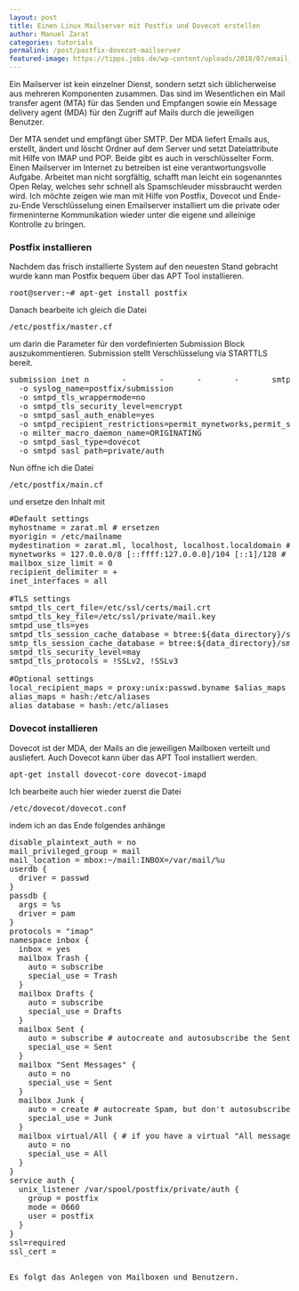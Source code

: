 ```yaml
---
layout: post
title: Einen Linux Mailserver mit Postfix und Dovecot erstellen
author: Manuel Zarat
categories: tutorials
permalink: /post/postfix-dovecot-mailserver
featured-image: https://tipps.jobs.de/wp-content/uploads/2018/07/email_411710392.jpg
---
```


Ein Mailserver ist kein einzelner Dienst, sondern setzt sich üblicherweise aus mehreren Komponenten zusammen. Das sind im Wesentlichen ein Mail transfer agent (MTA) für das Senden und Empfangen sowie ein Message delivery agent (MDA) für den Zugriff auf Mails durch die jeweiligen Benutzer. 
<!--excerpt_separator-->
Der MTA sendet und empfängt über SMTP. Der MDA liefert Emails aus, erstellt, ändert und löscht Ordner auf dem Server und setzt Dateiattribute mit Hilfe von IMAP und POP. Beide gibt es auch in verschlüsselter Form. Einen Mailserver im Internet zu betreiben ist eine verantwortungsvolle Aufgabe. Arbeitet man nicht sorgfältig, schafft man leicht ein sogenanntes Open Relay, welches sehr schnell als Spamschleuder missbraucht werden wird. Ich möchte zeigen wie man mit Hilfe von Postfix, Dovecot und Ende-zu-Ende Verschlüsselung einen Emailserver installiert um die private oder firmeninterne Kommunikation wieder unter die eigene und alleinige Kontrolle zu bringen.

<h3>Postfix installieren</h3>

Nachdem das frisch installierte System auf den neuesten Stand gebracht wurde kann man Postfix bequem über das APT Tool installieren.

<pre>root@server:~# apt-get install postfix</pre>

Danach bearbeite ich gleich die Datei

<pre>/etc/postfix/master.cf</pre>

um darin die Parameter für den vordefinierten Submission Block auszukommentieren. Submission stellt Verschlüsselung via STARTTLS bereit.

<pre>submission inet n       -       -       -       -       smtpd
  -o syslog_name=postfix/submission
  -o smtpd_tls_wrappermode=no
  -o smtpd_tls_security_level=encrypt
  -o smtpd_sasl_auth_enable=yes
  -o smtpd_recipient_restrictions=permit_mynetworks,permit_sasl_authenticated,reject
  -o milter_macro_daemon_name=ORIGINATING
  -o smtpd_sasl_type=dovecot
  -o smtpd_sasl_path=private/auth</pre>

Nun öffne ich die Datei

<pre>/etc/postfix/main.cf</pre>

und ersetze den Inhalt mit

<pre>#Default settings
myhostname = zarat.ml # ersetzen
myorigin = /etc/mailname
mydestination = zarat.ml, localhost, localhost.localdomain # ersetzen
mynetworks = 127.0.0.0/8 [::ffff:127.0.0.0]/104 [::1]/128 # Gegebenenfalls ersetzen
mailbox_size_limit = 0
recipient_delimiter = +
inet_interfaces = all

#TLS settings
smtpd_tls_cert_file=/etc/ssl/certs/mail.crt
smtpd_tls_key_file=/etc/ssl/private/mail.key
smtpd_use_tls=yes
smtpd_tls_session_cache_database = btree:${data_directory}/smtpd_scache
smtp_tls_session_cache_database = btree:${data_directory}/smtp_scache
smtpd_tls_security_level=may
smtpd_tls_protocols = !SSLv2, !SSLv3

#Optional settings
local_recipient_maps = proxy:unix:passwd.byname $alias_maps
alias_maps = hash:/etc/aliases
alias_database = hash:/etc/aliases</pre>

<h3>Dovecot installieren</h3>

Dovecot ist der MDA, der Mails an die jeweiligen Mailboxen verteilt und ausliefert. Auch Dovecot kann über das APT Tool installiert werden.

<pre>apt-get install dovecot-core dovecot-imapd</pre>

Ich bearbeite auch hier wieder zuerst die Datei

<pre>/etc/dovecot/dovecot.conf</pre>

indem ich an das Ende folgendes anhänge

<pre>disable_plaintext_auth = no
mail_privileged_group = mail
mail_location = mbox:~/mail:INBOX=/var/mail/%u
userdb {
  driver = passwd
}
passdb {
  args = %s
  driver = pam
}
protocols = "imap"
namespace inbox {
  inbox = yes
  mailbox Trash {
    auto = subscribe
    special_use = Trash
  }
  mailbox Drafts {
    auto = subscribe
    special_use = Drafts
  }
  mailbox Sent {
    auto = subscribe # autocreate and autosubscribe the Sent mailbox
    special_use = Sent
  }
  mailbox "Sent Messages" {
    auto = no
    special_use = Sent
  }
  mailbox Junk {
    auto = create # autocreate Spam, but don't autosubscribe
    special_use = Junk
  }
  mailbox virtual/All { # if you have a virtual "All messages" mailbox 
    auto = no
    special_use = All
  }
}
service auth {
  unix_listener /var/spool/postfix/private/auth {
    group = postfix
    mode = 0660
    user = postfix
  }
}
ssl=required
ssl_cert = </etc/ssl/certs/mailcert.pem
ssl_key = </etc/ssl/private/mail.key</pre>

Es folgt das Anlegen von Mailboxen und Benutzern.

